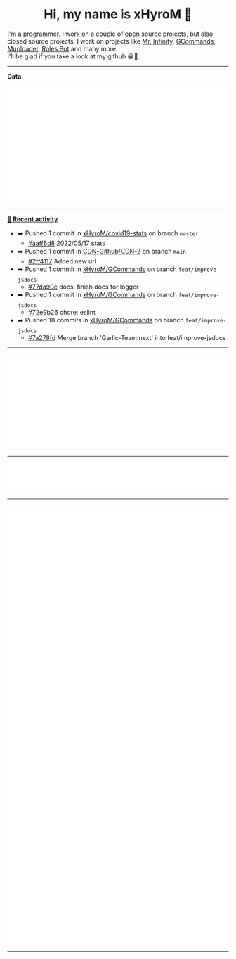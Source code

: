 <p align="center">
    <!-- <img src="https://avatars.githubusercontent.com/u/56601352" width="192" alt="hyro's pfp" /> -->
    <h1 align="center">Hi, my name is xHyroM 👋</h1>
</p>

I'm a programmer. I work on a couple of open source projects, but also closed source projects. I work on projects like [Mr. Infinity](https://discord.com/oauth2/authorize?client_id=720321585625694239&scope=bot%20applications.commands&permissions=8&redirect_uri=https://blobs.gq/imanager&prompt=consent&response_type=code), [GCommands](https://github.com/Garlic-Team/GCommands), [Muploader](https://github.com/xHyroM/Muploder), [Roles Bot](https://github.com/xHyroM/roles-bot) and many more.  
I'll be glad if you take a look at my github 😀👀.

___
**Data**

<img src="https://github.com/xHyroM/xHyroM/blob/master/.cache/base.svg">

___

**[📰 Recent activity](https://github.com/xHyroM)**
* ➡️ Pushed 1 commit in [xHyroM/covid19-stats](https://github.com/xHyroM/covid19-stats) on branch `master`
  * [#aaff6d8](https://github.com/xHyroM/covid19-stats/commit/aaff6d8) 2022/05/17 stats
* ➡️ Pushed 1 commit in [CDN-Github/CDN-2](https://github.com/CDN-Github/CDN-2) on branch `main`
  * [#2ff4117](https://github.com/CDN-Github/CDN-2/commit/2ff4117) Added new url
* ➡️ Pushed 1 commit in [xHyroM/GCommands](https://github.com/xHyroM/GCommands) on branch `feat/improve-jsdocs`
  * [#77da90e](https://github.com/xHyroM/GCommands/commit/77da90e) docs: finish docs for logger
* ➡️ Pushed 1 commit in [xHyroM/GCommands](https://github.com/xHyroM/GCommands) on branch `feat/improve-jsdocs`
  * [#72e9b26](https://github.com/xHyroM/GCommands/commit/72e9b26) chore: eslint
* ➡️ Pushed 18 commits in [xHyroM/GCommands](https://github.com/xHyroM/GCommands) on branch `feat/improve-jsdocs`
  * [#7a278fd](https://github.com/xHyroM/GCommands/commit/7a278fd) Merge branch &#39;Garlic-Team:next&#39; into feat/improve-jsdocs


___

<img src="https://github.com/xHyroM/xHyroM/blob/master/.cache/isocalendar.svg">

___

<img src="https://github.com/xHyroM/xHyroM/blob/master/.cache/languages.svg">

___

<img src="https://github.com/xHyroM/xHyroM/blob/master/.cache/achievements.svg">

___
